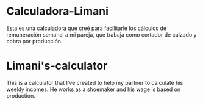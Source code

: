 # Calculadora-Limani
Esta es una calculadora que creé para facilitarle los cálculos de remuneración semanal a mi pareja, que trabaja como cortador de calzado y cobra por producción.

# Limani's-calculator
This is a calculator that I've created to help my partner to calculate his weekly incomes. He works as a shoemaker and his wage is based on production.

